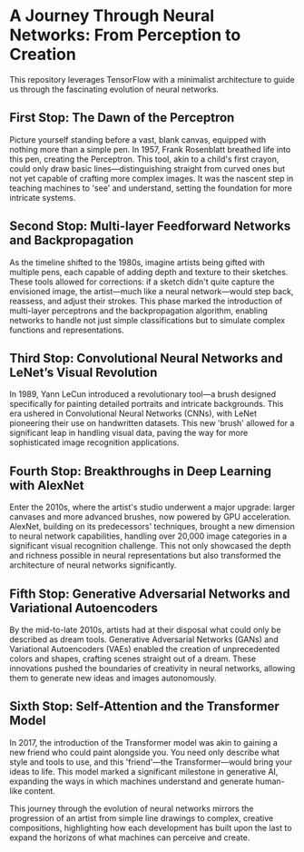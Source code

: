 # A Journey Through Neural Networks: From Perception to Creation

This repository leverages TensorFlow with a minimalist architecture to guide us through the fascinating evolution of neural networks.

## First Stop: The Dawn of the Perceptron
Picture yourself standing before a vast, blank canvas, equipped with nothing more than a simple pen. In 1957, Frank Rosenblatt breathed life into this pen, creating the Perceptron. This tool, akin to a child's first crayon, could only draw basic lines—distinguishing straight from curved ones but not yet capable of crafting more complex images. It was the nascent step in teaching machines to 'see' and understand, setting the foundation for more intricate systems.

## Second Stop: Multi-layer Feedforward Networks and Backpropagation
As the timeline shifted to the 1980s, imagine artists being gifted with multiple pens, each capable of adding depth and texture to their sketches. These tools allowed for corrections: if a sketch didn't quite capture the envisioned image, the artist—much like a neural network—would step back, reassess, and adjust their strokes. This phase marked the introduction of multi-layer perceptrons and the backpropagation algorithm, enabling networks to handle not just simple classifications but to simulate complex functions and representations.

## Third Stop: Convolutional Neural Networks and LeNet’s Visual Revolution
In 1989, Yann LeCun introduced a revolutionary tool—a brush designed specifically for painting detailed portraits and intricate backgrounds. This era ushered in Convolutional Neural Networks (CNNs), with LeNet pioneering their use on handwritten datasets. This new 'brush' allowed for a significant leap in handling visual data, paving the way for more sophisticated image recognition applications.

## Fourth Stop: Breakthroughs in Deep Learning with AlexNet
Enter the 2010s, where the artist's studio underwent a major upgrade: larger canvases and more advanced brushes, now powered by GPU acceleration. AlexNet, building on its predecessors' techniques, brought a new dimension to neural network capabilities, handling over 20,000 image categories in a significant visual recognition challenge. This not only showcased the depth and richness possible in neural representations but also transformed the architecture of neural networks significantly.

## Fifth Stop: Generative Adversarial Networks and Variational Autoencoders
By the mid-to-late 2010s, artists had at their disposal what could only be described as dream tools. Generative Adversarial Networks (GANs) and Variational Autoencoders (VAEs) enabled the creation of unprecedented colors and shapes, crafting scenes straight out of a dream. These innovations pushed the boundaries of creativity in neural networks, allowing them to generate new ideas and images autonomously.

## Sixth Stop: Self-Attention and the Transformer Model
In 2017, the introduction of the Transformer model was akin to gaining a new friend who could paint alongside you. You need only describe what style and tools to use, and this 'friend'—the Transformer—would bring your ideas to life. This model marked a significant milestone in generative AI, expanding the ways in which machines understand and generate human-like content.

This journey through the evolution of neural networks mirrors the progression of an artist from simple line drawings to complex, creative compositions, highlighting how each development has built upon the last to expand the horizons of what machines can perceive and create.
